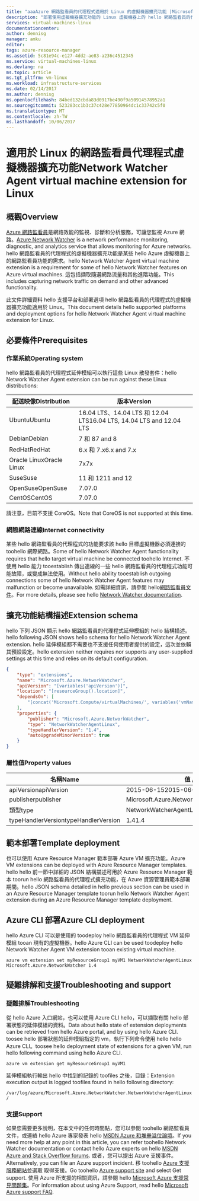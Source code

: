 ```yaml
---
title: "aaaAzure 網路監看員的代理程式適用於 Linux 的虛擬機器擴充功能 |Microsoft 文件"
description: "部署使用虛擬機器擴充功能的 Linux 虛擬機器上的 hello 網路監看員的代理程式。"
services: virtual-machines-linux
documentationcenter: 
author: dennisg
manager: amku
editor: 
tags: azure-resource-manager
ms.assetid: 5c81e94c-e127-4dd2-ae83-a236c4512345
ms.service: virtual-machines-linux
ms.devlang: na
ms.topic: article
ms.tgt_pltfrm: vm-linux
ms.workload: infrastructure-services
ms.date: 02/14/2017
ms.author: dennisg
ms.openlocfilehash: 84bed132cbda83d0917be490f9a50914578952a1
ms.sourcegitcommit: 523283cc1b3c37c428e77850964dc1c33742c5f0
ms.translationtype: MT
ms.contentlocale: zh-TW
ms.lasthandoff: 10/06/2017
---
```

# <a name="network-watcher-agent-virtual-machine-extension-for-linux"></a><span data-ttu-id="84f70-103">適用於 Linux 的網路監看員代理程式虛擬機器擴充功能</span><span class="sxs-lookup"><span data-stu-id="84f70-103">Network Watcher Agent virtual machine extension for Linux</span></span>

## <a name="overview"></a><span data-ttu-id="84f70-104">概觀</span><span class="sxs-lookup"><span data-stu-id="84f70-104">Overview</span></span>

<span data-ttu-id="84f70-105">[Azure 網路監看員](https://review.docs.microsoft.com/en-us/azure/network-watcher/)是網路效能的監視、診斷和分析服務，可讓您監視 Azure 網路。</span><span class="sxs-lookup"><span data-stu-id="84f70-105">[Azure Network Watcher](https://review.docs.microsoft.com/en-us/azure/network-watcher/) is a network performance monitoring, diagnostic, and analytics service that allows monitoring for Azure networks.</span></span> <span data-ttu-id="84f70-106">hello 網路監看員的代理程式的虛擬機器擴充功能是某些 hello Azure 虛擬機器上的網路監看員功能的需求。</span><span class="sxs-lookup"><span data-stu-id="84f70-106">hello Network Watcher Agent virtual machine extension is a requirement for some of hello Network Watcher features on Azure virtual machines.</span></span> <span data-ttu-id="84f70-107">這包括擷取隨選網路流量和其他進階功能。</span><span class="sxs-lookup"><span data-stu-id="84f70-107">This includes capturing network traffic on demand and other advanced functionality.</span></span>

<span data-ttu-id="84f70-108">此文件詳細資料 hello 支援平台和部署選項 hello 網路監看員的代理程式的虛擬機器擴充功能適用於 Linux。</span><span class="sxs-lookup"><span data-stu-id="84f70-108">This document details hello supported platforms and deployment options for hello Network Watcher Agent virtual machine extension for Linux.</span></span>

## <a name="prerequisites"></a><span data-ttu-id="84f70-109">必要條件</span><span class="sxs-lookup"><span data-stu-id="84f70-109">Prerequisites</span></span>

### <a name="operating-system"></a><span data-ttu-id="84f70-110">作業系統</span><span class="sxs-lookup"><span data-stu-id="84f70-110">Operating system</span></span>

<span data-ttu-id="84f70-111">hello 網路監看員的代理程式延伸模組可以執行這些 Linux 散發套件：</span><span class="sxs-lookup"><span data-stu-id="84f70-111">hello Network Watcher Agent extension can be run against these Linux distributions:</span></span>

| <span data-ttu-id="84f70-112">配送映像</span><span class="sxs-lookup"><span data-stu-id="84f70-112">Distribution</span></span> | <span data-ttu-id="84f70-113">版本</span><span class="sxs-lookup"><span data-stu-id="84f70-113">Version</span></span> |
|---|---|
| <span data-ttu-id="84f70-114">Ubuntu</span><span class="sxs-lookup"><span data-stu-id="84f70-114">Ubuntu</span></span> | <span data-ttu-id="84f70-115">16.04 LTS、14.04 LTS 和 12.04 LTS</span><span class="sxs-lookup"><span data-stu-id="84f70-115">16.04 LTS, 14.04 LTS and 12.04 LTS</span></span> |
| <span data-ttu-id="84f70-116">Debian</span><span class="sxs-lookup"><span data-stu-id="84f70-116">Debian</span></span> | <span data-ttu-id="84f70-117">7 和 8</span><span class="sxs-lookup"><span data-stu-id="84f70-117">7 and 8</span></span> |
| <span data-ttu-id="84f70-118">RedHat</span><span class="sxs-lookup"><span data-stu-id="84f70-118">RedHat</span></span> | <span data-ttu-id="84f70-119">6.x 和 7.x</span><span class="sxs-lookup"><span data-stu-id="84f70-119">6.x and 7.x</span></span> |
| <span data-ttu-id="84f70-120">Oracle Linux</span><span class="sxs-lookup"><span data-stu-id="84f70-120">Oracle Linux</span></span> | <span data-ttu-id="84f70-121">7x</span><span class="sxs-lookup"><span data-stu-id="84f70-121">7x</span></span> |
| <span data-ttu-id="84f70-122">Suse</span><span class="sxs-lookup"><span data-stu-id="84f70-122">Suse</span></span> | <span data-ttu-id="84f70-123">11 和 12</span><span class="sxs-lookup"><span data-stu-id="84f70-123">11 and 12</span></span> |
| <span data-ttu-id="84f70-124">OpenSuse</span><span class="sxs-lookup"><span data-stu-id="84f70-124">OpenSuse</span></span> | <span data-ttu-id="84f70-125">7.0</span><span class="sxs-lookup"><span data-stu-id="84f70-125">7.0</span></span> |
| <span data-ttu-id="84f70-126">CentOS</span><span class="sxs-lookup"><span data-stu-id="84f70-126">CentOS</span></span> | <span data-ttu-id="84f70-127">7.0</span><span class="sxs-lookup"><span data-stu-id="84f70-127">7.0</span></span> |

<span data-ttu-id="84f70-128">請注意，目前不支援 CoreOS。</span><span class="sxs-lookup"><span data-stu-id="84f70-128">Note that CoreOS is not supported at this time.</span></span>

### <a name="internet-connectivity"></a><span data-ttu-id="84f70-129">網際網路連線</span><span class="sxs-lookup"><span data-stu-id="84f70-129">Internet connectivity</span></span>

<span data-ttu-id="84f70-130">某些 hello 網路監看員的代理程式的功能要求該 hello 目標虛擬機器必須連接的 toohello 網際網路。</span><span class="sxs-lookup"><span data-stu-id="84f70-130">Some of hello Network Watcher Agent functionality requires that hello target virtual machine be connected toohello Internet.</span></span> <span data-ttu-id="84f70-131">不使用 hello 能力 tooestablish 傳出連線的一些 hello 網路監看員的代理程式功能可能故障，或變成無法使用。</span><span class="sxs-lookup"><span data-stu-id="84f70-131">Without hello ability tooestablish outgoing connections some of hello Network Watcher Agent features may malfunction or become unavailable.</span></span> <span data-ttu-id="84f70-132">如需詳細資訊，請參閱 hello[網路監看員文件](https://review.docs.microsoft.com/en-us/azure/network-watcher/)。</span><span class="sxs-lookup"><span data-stu-id="84f70-132">For more details, please see hello [Network Watcher documentation](https://review.docs.microsoft.com/en-us/azure/network-watcher/).</span></span>

## <a name="extension-schema"></a><span data-ttu-id="84f70-133">擴充功能結構描述</span><span class="sxs-lookup"><span data-stu-id="84f70-133">Extension schema</span></span>

<span data-ttu-id="84f70-134">hello 下列 JSON 顯示 hello 網路監看員的代理程式延伸模組的 hello 結構描述。</span><span class="sxs-lookup"><span data-stu-id="84f70-134">hello following JSON shows hello schema for hello Network Watcher Agent extension.</span></span> <span data-ttu-id="84f70-135">hello 延伸模組都不需要也不支援任何使用者提供的設定，這次並依賴其預設設定。</span><span class="sxs-lookup"><span data-stu-id="84f70-135">hello extension neither requires nor supports any user-supplied settings at this time and relies on its default configuration.</span></span>

```json
{
    "type": "extensions",
    "name": "Microsoft.Azure.NetworkWatcher",
    "apiVersion": "[variables('apiVersion')]",
    "location": "[resourceGroup().location]",
    "dependsOn": [
        "[concat('Microsoft.Compute/virtualMachines/', variables('vmName'))]"
    ],
    "properties": {
        "publisher": "Microsoft.Azure.NetworkWatcher",
        "type": "NetworkWatcherAgentLinux",
        "typeHandlerVersion": "1.4",
        "autoUpgradeMinorVersion": true
    }
}
```

### <a name="property-values"></a><span data-ttu-id="84f70-136">屬性值</span><span class="sxs-lookup"><span data-stu-id="84f70-136">Property values</span></span>

| <span data-ttu-id="84f70-137">名稱</span><span class="sxs-lookup"><span data-stu-id="84f70-137">Name</span></span> | <span data-ttu-id="84f70-138">值 / 範例</span><span class="sxs-lookup"><span data-stu-id="84f70-138">Value / Example</span></span> |
| ---- | ---- |
| <span data-ttu-id="84f70-139">apiVersion</span><span class="sxs-lookup"><span data-stu-id="84f70-139">apiVersion</span></span> | <span data-ttu-id="84f70-140">2015-06-15</span><span class="sxs-lookup"><span data-stu-id="84f70-140">2015-06-15</span></span> |
| <span data-ttu-id="84f70-141">publisher</span><span class="sxs-lookup"><span data-stu-id="84f70-141">publisher</span></span> | <span data-ttu-id="84f70-142">Microsoft.Azure.NetworkWatcher</span><span class="sxs-lookup"><span data-stu-id="84f70-142">Microsoft.Azure.NetworkWatcher</span></span> |
| <span data-ttu-id="84f70-143">類型</span><span class="sxs-lookup"><span data-stu-id="84f70-143">type</span></span> | <span data-ttu-id="84f70-144">NetworkWatcherAgentLinux</span><span class="sxs-lookup"><span data-stu-id="84f70-144">NetworkWatcherAgentLinux</span></span> |
| <span data-ttu-id="84f70-145">typeHandlerVersion</span><span class="sxs-lookup"><span data-stu-id="84f70-145">typeHandlerVersion</span></span> | <span data-ttu-id="84f70-146">1.4</span><span class="sxs-lookup"><span data-stu-id="84f70-146">1.4</span></span> |

## <a name="template-deployment"></a><span data-ttu-id="84f70-147">範本部署</span><span class="sxs-lookup"><span data-stu-id="84f70-147">Template deployment</span></span>

<span data-ttu-id="84f70-148">也可以使用 Azure Resource Manager 範本部署 Azure VM 擴充功能。</span><span class="sxs-lookup"><span data-stu-id="84f70-148">Azure VM extensions can be deployed with Azure Resource Manager templates.</span></span> <span data-ttu-id="84f70-149">hello hello 前一節中詳細的 JSON 結構描述可用於 Azure Resource Manager 範本 toorun hello 網路監看員的代理程式擴充功能，在 Azure 資源管理員範本部署期間。</span><span class="sxs-lookup"><span data-stu-id="84f70-149">hello JSON schema detailed in hello previous section can be used in an Azure Resource Manager template toorun hello Network Watcher Agent extension during an Azure Resource Manager template deployment.</span></span>

## <a name="azure-cli-deployment"></a><span data-ttu-id="84f70-150">Azure CLI 部署</span><span class="sxs-lookup"><span data-stu-id="84f70-150">Azure CLI deployment</span></span>

<span data-ttu-id="84f70-151">hello Azure CLI 可以是使用的 toodeploy hello 網路監看員的代理程式 VM 延伸模組 tooan 現有的虛擬機器。</span><span class="sxs-lookup"><span data-stu-id="84f70-151">hello Azure CLI can be used toodeploy hello Network Watcher Agent VM extension tooan existing virtual machine.</span></span>

```azurecli
azure vm extension set myResourceGroup1 myVM1 NetworkWatcherAgentLinux Microsoft.Azure.NetworkWatcher 1.4
```

## <a name="troubleshooting-and-support"></a><span data-ttu-id="84f70-152">疑難排解和支援</span><span class="sxs-lookup"><span data-stu-id="84f70-152">Troubleshooting and support</span></span>

### <a name="troubleshooting"></a><span data-ttu-id="84f70-153">疑難排解</span><span class="sxs-lookup"><span data-stu-id="84f70-153">Troubleshooting</span></span>

<span data-ttu-id="84f70-154">從 hello Azure 入口網站，也可以使用 Azure CLI hello，可以擷取有關 hello 部署狀態的延伸模組的資料。</span><span class="sxs-lookup"><span data-stu-id="84f70-154">Data about hello state of extension deployments can be retrieved from hello Azure portal, and by using hello Azure CLI.</span></span> <span data-ttu-id="84f70-155">toosee hello 部署狀態的延伸模組指定的 vm，執行下列命令使用 hello hello Azure CLI。</span><span class="sxs-lookup"><span data-stu-id="84f70-155">toosee hello deployment state of extensions for a given VM, run hello following command using hello Azure CLI.</span></span>

```azurecli
azure vm extension get myResourceGroup1 myVM1
```

<span data-ttu-id="84f70-156">延伸模組執行輸出 hello 中找到的記錄的 toofiles 之後，目錄：</span><span class="sxs-lookup"><span data-stu-id="84f70-156">Extension execution output is logged toofiles found in hello following directory:</span></span>

`
/var/log/azure/Microsoft.Azure.NetworkWatcher.NetworkWatcherAgentLinux/
`

### <a name="support"></a><span data-ttu-id="84f70-157">支援</span><span class="sxs-lookup"><span data-stu-id="84f70-157">Support</span></span>

<span data-ttu-id="84f70-158">如果您需要更多說明，在本文中的任何時間點，您可以參閱 toohello 網路監看員文件，或連絡 hello Azure 專家發表 hello [MSDN Azure 和堆疊溢位論壇](https://azure.microsoft.com/en-us/support/forums/)。</span><span class="sxs-lookup"><span data-stu-id="84f70-158">If you need more help at any point in this article, you can refer toohello Network Watcher documentation or contact hello Azure experts on hello [MSDN Azure and Stack Overflow forums](https://azure.microsoft.com/en-us/support/forums/).</span></span> <span data-ttu-id="84f70-159">或者，您可以提出 Azure 支援事件。</span><span class="sxs-lookup"><span data-stu-id="84f70-159">Alternatively, you can file an Azure support incident.</span></span> <span data-ttu-id="84f70-160">移 toohello [Azure 支援服務網站](https://azure.microsoft.com/en-us/support/options/)並選取 取得支援。</span><span class="sxs-lookup"><span data-stu-id="84f70-160">Go toohello [Azure support site](https://azure.microsoft.com/en-us/support/options/) and select Get support.</span></span> <span data-ttu-id="84f70-161">使用 Azure 所支援的相關資訊，請參閱 hello [Microsoft Azure 支援常見問題集](https://azure.microsoft.com/en-us/support/faq/)。</span><span class="sxs-lookup"><span data-stu-id="84f70-161">For information about using Azure Support, read hello [Microsoft Azure support FAQ](https://azure.microsoft.com/en-us/support/faq/).</span></span>
